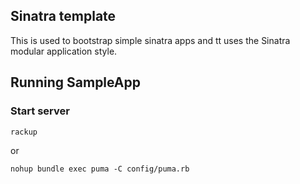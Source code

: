 ## Sinatra template

This is used to bootstrap simple sinatra apps and tt uses the Sinatra modular application style.


## Running SampleApp

### Start server

```
rackup
```

or

```
nohup bundle exec puma -C config/puma.rb
```

